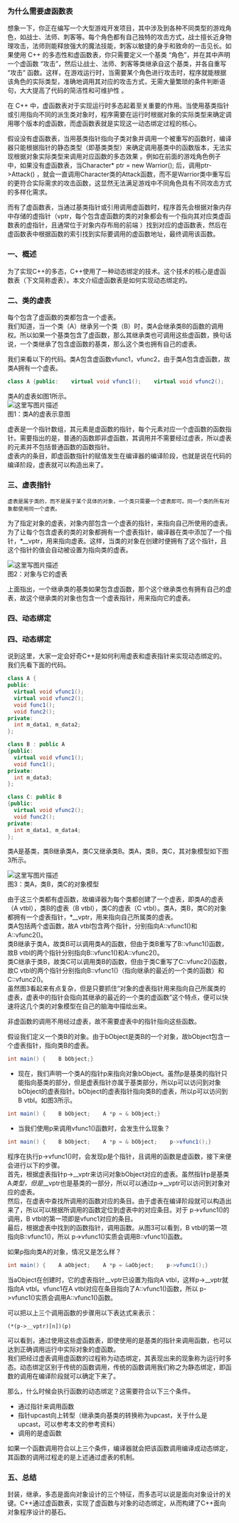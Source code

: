 
### 为什么需要虚函数表

想象一下，你正在编写一个大型游戏开发项目，其中涉及到各种不同类型的游戏角色，如战士、法师、刺客等。每个角色都有自己独特的攻击方式，战士擅长近身物理攻击，法师则能释放强大的魔法技能，刺客以敏捷的身手和致命的一击见长。如果使用 C++ 的多态性和虚函数表，你只需要定义一个基类 “角色”，并在其中声明一个虚函数 “攻击”，然后让战士、法师、刺客等类继承自这个基类，并各自重写 “攻击” 函数。这样，在游戏运行时，当需要某个角色进行攻击时，程序就能根据该角色的实际类型，准确地调用其对应的攻击方式，无需大量繁琐的条件判断语句，大大提高了代码的简洁性和可维护性 。

在 C++ 中，虚函数表对于实现运行时多态起着至关重要的作用。当使用基类指针或引用指向不同的派生类对象时，程序需要在运行时根据对象的实际类型来确定调用哪个版本的虚函数，而虚函数表就是实现这一动态绑定过程的核心。

假设没有虚函数表，当用基类指针指向子类对象并调用一个被重写的函数时，编译器只能根据指针的静态类型（即基类类型）来确定调用基类中的函数版本，无法实现根据对象实际类型来调用对应函数的多态效果 。例如在前面的游戏角色例子中，如果没有虚函数表，当Character* ptr = new Warrior(); 后，调用ptr->Attack() ，就会一直调用Character类的Attack函数，而不是Warrior类中重写后的更符合实际需求的攻击函数，这显然无法满足游戏中不同角色具有不同攻击方式的多样化需求。

而有了虚函数表，当通过基类指针或引用调用虚函数时，程序首先会根据对象内存中存储的虚指针（vptr，每个包含虚函数的类的对象都会有一个指向其对应类虚函数表的虚指针，且通常位于对象内存布局的前端 ）找到对应的虚函数表，然后在虚函数表中根据函数的索引找到实际要调用的虚函数地址，最终调用该函数。

### 一、概述

为了实现C++的多态，C++使用了一种动态绑定的技术。这个技术的核心是虚函数表（下文简称虚表）。本文介绍虚函数表是如何实现动态绑定的。

### 二、类的虚表

每个包含了虚函数的类都包含一个虚表。   
我们知道，当一个类（A）继承另一个类（B）时，类A会继承类B的函数的调用权。所以如果一个基类包含了虚函数，那么其继承类也可调用这些虚函数，换句话说，一个类继承了包含虚函数的基类，那么这个类也拥有自己的虚表。

我们来看以下的代码。类A包含虚函数vfunc1，vfunc2，由于类A包含虚函数，故类A拥有一个虚表。

```csharp
class A {public:    virtual void vfunc1();    virtual void vfunc2();    void func1();    void func2();private:    int m_data1, m_data2;};
```

类A的虚表如图1所示。   
![这里写图片描述](https://i-blog.csdnimg.cn/blog_migrate/330f722ee035ed475389a152c069f1e6.png)   
图1：类A的虚表示意图

虚表是一个指针数组，其元素是虚函数的指针，每个元素对应一个虚函数的函数指针。需要指出的是，普通的函数即非虚函数，其调用并不需要经过虚表，所以虚表的元素并不包括普通函数的函数指针。   
虚表内的条目，即虚函数指针的赋值发生在编译器的编译阶段，也就是说在代码的编译阶段，虚表就可以构造出来了。

### 三、虚表指针

	虚表是属于类的，而不是属于某个具体的对象，一个类只需要一个虚表即可。同一个类的所有对象都使用同一个虚表。   
为了指定对象的虚表，对象内部包含一个虚表的指针，来指向自己所使用的虚表。为了让每个包含虚表的类的对象都拥有一个虚表指针，编译器在类中添加了一个指针，*__vptr，用来指向虚表。这样，当类的对象在创建时便拥有了这个指针，且这个指针的值会自动被设置为指向类的虚表。

![这里写图片描述](https://i-blog.csdnimg.cn/blog_migrate/1c799113f1b40b3e7712b2d751bcb0bf.png)  
图2：对象与它的虚表

上面指出，一个继承类的基类如果包含虚函数，那个这个继承类也有拥有自己的虚表，故这个继承类的对象也包含一个虚表指针，用来指向它的虚表。

### 四、动态绑定

### 四、动态绑定

说到这里，大家一定会好奇C++是如何利用虚表和虚表指针来实现动态绑定的。我们先看下面的代码。

```csharp
class A {
public:
  virtual void vfunc1();    
  virtual void vfunc2();    
  void func1();    
  void func2();
private:    
  int m_data1, m_data2;
}; 

class B : public A 
{public:    
  virtual void vfunc1();    
  void func1();
private:    
  int m_data3;
}; 

class C: public B 
{public:    
  virtual void vfunc2();    
  void func2();
private:    
  int m_data1, m_data4;
};
```

类A是基类，类B继承类A，类C又继承类B。类A，类B，类C，其对象模型如下图3所示。

![这里写图片描述](https://i-blog.csdnimg.cn/blog_migrate/3bd3b35ecefd13afa68fd01d4facb5b0.png)  
图3：类A，类B，类C的对象模型

由于这三个类都有虚函数，故编译器为每个类都创建了一个虚表，即类A的虚表（A vtbl），类B的虚表（B vtbl），类C的虚表（C vtbl）。类A，类B，类C的对象都拥有一个虚表指针，*__vptr，用来指向自己所属类的虚表。   
类A包括两个虚函数，故A vtbl包含两个指针，分别指向A::vfunc1()和A::vfunc2()。   
类B继承于类A，故类B可以调用类A的函数，但由于类B重写了B::vfunc1()函数，故B vtbl的两个指针分别指向B::vfunc1()和A::vfunc2()。   
类C继承于类B，故类C可以调用类B的函数，但由于类C重写了C::vfunc2()函数，故C vtbl的两个指针分别指向B::vfunc1()（指向继承的最近的一个类的函数）和C::vfunc2()。   
虽然图3看起来有点复杂，但是只要抓住“对象的虚表指针用来指向自己所属类的虚表，虚表中的指针会指向其继承的最近的一个类的虚函数”这个特点，便可以快速将这几个类的对象模型在自己的脑海中描绘出来。

非虚函数的调用不用经过虚表，故不需要虚表中的指针指向这些函数。

假设我们定义一个类B的对象。由于bObject是类B的一个对象，故bObject包含一个虚表指针，指向类B的虚表。

```csharp
int main() {    B bObject;}
```

- 现在，我们声明一个类A的指针p来指向对象bObject。虽然p是基类的指针只能指向基类的部分，但是虚表指针亦属于基类部分，所以p可以访问到对象bObject的虚表指针。bObject的虚表指针指向类B的虚表，所以p可以访问到B vtbl。如图3所示。

```csharp
int main() {    B bObject;    A *p = & bObject;}
```

- 当我们使用p来调用vfunc1()函数时，会发生什么现象？

```csharp
int main() {    B bObject;    A *p = & bObject;    p->vfunc1();}
```

程序在执行p->vfunc1()时，会发现p是个指针，且调用的函数是虚函数，接下来便会进行以下的步骤。   
首先，根据虚表指针p->__vptr来访问对象bObject对应的虚表。虽然指针p是基类A*类型，但是*__vptr也是基类的一部分，所以可以通过p->__vptr可以访问到对象对应的虚表。   
然后，在虚表中查找所调用的函数对应的条目。由于虚表在编译阶段就可以构造出来了，所以可以根据所调用的函数定位到虚表中的对应条目。对于 p->vfunc1()的调用，B vtbl的第一项即是vfunc1对应的条目。   
最后，根据虚表中找到的函数指针，调用函数。从图3可以看到，B vtbl的第一项指向B::vfunc1()，所以 p->vfunc1()实质会调用B::vfunc1()函数。

如果p指向类A的对象，情况又是怎么样？

```csharp
int main() {    A aObject;    A *p = &aObject;    p->vfunc1();}
```

当aObject在创建时，它的虚表指针__vptr已设置为指向A vtbl，这样p->__vptr就指向A vtbl。vfunc1在A vtbl对应在条目指向了A::vfunc1()函数，所以 p->vfunc1()实质会调用A::vfunc1()函数。

可以把以上三个调用函数的步骤用以下表达式来表示：

`(*(p->__vptr)[n])(p)`

可以看到，通过使用这些虚函数表，即使使用的是基类的指针来调用函数，也可以达到正确调用运行中实际对象的虚函数。   
我们把经过虚表调用虚函数的过程称为动态绑定，其表现出来的现象称为运行时多态。动态绑定区别于传统的函数调用，传统的函数调用我们称之为静态绑定，即函数的调用在编译阶段就可以确定下来了。

那么，什么时候会执行函数的动态绑定？这需要符合以下三个条件。

- 通过指针来调用函数
- 指针upcast向上转型（继承类向基类的转换称为upcast，关于什么是upcast，可以参考本文的参考资料）
- 调用的是虚函数

如果一个函数调用符合以上三个条件，编译器就会把该函数调用编译成动态绑定，其函数的调用过程走的是上述通过虚表的机制。

### 五、总结

封装，继承，多态是面向对象设计的三个特征，而多态可以说是面向对象设计的关键。C++通过虚函数表，实现了虚函数与对象的动态绑定，从而构建了C++面向对象程序设计的基石。